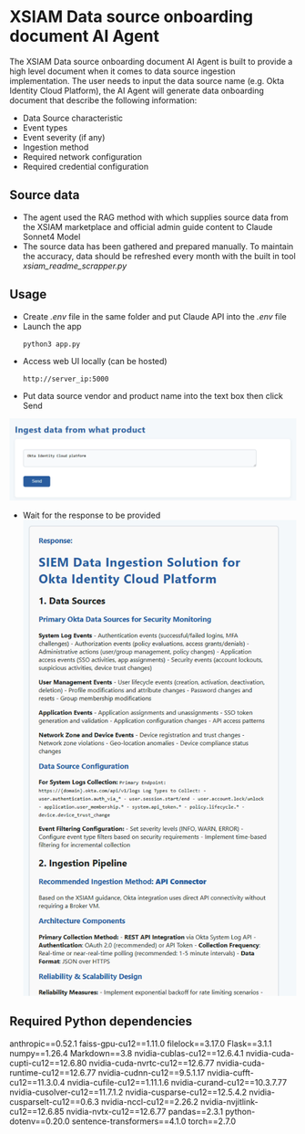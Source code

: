 # XSIAM Data source onboarding document AI Agent

The XSIAM Data source onboarding document AI Agent is built to provide a high level document when it comes to data source ingestion implementation. The user needs to input the data source name (e.g. Okta Identity Cloud Platform), the AI Agent will generate data onboarding document that describe the following information:
- Data Source characteristic
- Event types
- Event severity (if any)
- Ingestion method
- Required network configuration
- Required credential configuration

## Source data
- The agent used the RAG method with which supplies source data from the XSIAM marketplace and official admin guide content to Claude Sonnet4 Model
- The source data has been gathered and prepared manually. To maintain the accuracy, data should be refreshed every month with the built in tool *xsiam_readme_scrapper.py*


## Usage
- Create *.env* file in the same folder and put Claude API into the *.env* file
- Launch the app
    ```
    python3 app.py
    ```
- Access web UI locally (can be hosted)
    ```
    http://server_ip:5000
    ```
- Put data source vendor and product name into the text box then click Send

![alt text](<Screenshot 2025-07-23 104648.png>)

- Wait for the response to be provided
 ![alt text](<Screenshot 2025-07-23 104706.png>)


 ## Required Python dependencies
anthropic==0.52.1
faiss-gpu-cu12==1.11.0
filelock==3.17.0
Flask==3.1.1
numpy==1.26.4
Markdown==3.8
nvidia-cublas-cu12==12.6.4.1
nvidia-cuda-cupti-cu12==12.6.80
nvidia-cuda-nvrtc-cu12==12.6.77
nvidia-cuda-runtime-cu12==12.6.77
nvidia-cudnn-cu12==9.5.1.17
nvidia-cufft-cu12==11.3.0.4
nvidia-cufile-cu12==1.11.1.6
nvidia-curand-cu12==10.3.7.77
nvidia-cusolver-cu12==11.7.1.2
nvidia-cusparse-cu12==12.5.4.2
nvidia-cusparselt-cu12==0.6.3
nvidia-nccl-cu12==2.26.2
nvidia-nvjitlink-cu12==12.6.85
nvidia-nvtx-cu12==12.6.77
pandas==2.3.1
python-dotenv==0.20.0
sentence-transformers==4.1.0
torch==2.7.0